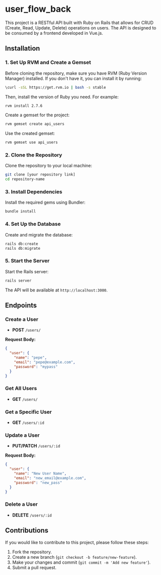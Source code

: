 # user_flow_back

This project is a RESTful API built with Ruby on Rails that allows for CRUD (Create, Read, Update, Delete) operations on users. The API is designed to be consumed by a frontend developed in Vue.js.

## Installation

### 1. Set Up RVM and Create a Gemset

Before cloning the repository, make sure you have RVM (Ruby Version Manager) installed. If you don't have it, you can install it by running:

```bash
\curl -sSL https://get.rvm.io | bash -s stable
```

Then, install the version of Ruby you need. For example:

```bash
rvm install 2.7.6
```

Create a gemset for the project:

```bash
rvm gemset create api_users
```

Use the created gemset:

```bash
rvm gemset use api_users
```

### 2. Clone the Repository

Clone the repository to your local machine:

```bash
git clone [your repository link]
cd repository-name
```

### 3. Install Dependencies

Install the required gems using Bundler:

```bash
bundle install
```

### 4. Set Up the Database

Create and migrate the database:

```bash
rails db:create
rails db:migrate
```

### 5. Start the Server

Start the Rails server:

```bash
rails server
```

The API will be available at `http://localhost:3000`.

## Endpoints

### Create a User

- **POST** `/users/`
  
**Request Body:**
```json
{
  "user": {
    "name": "pepe",
    "email": "pepe@example.com",
    "password": "mypass"
  }
}
```

### Get All Users

- **GET** `/users/`

### Get a Specific User

- **GET** `/users/:id`

### Update a User

- **PUT/PATCH** `/users/:id`
  
**Request Body:**
```json
{
  "user": {
    "name": "New User Name",
    "email": "new_email@example.com",
    "password": "new_pass"
  }
}
```

### Delete a User

- **DELETE** `/users/:id`

## Contributions

If you would like to contribute to this project, please follow these steps:

1. Fork the repository.
2. Create a new branch (`git checkout -b feature/new-feature`).
3. Make your changes and commit (`git commit -m 'Add new feature'`).
4. Submit a pull request.
